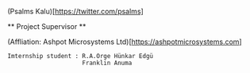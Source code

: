 (Psalms Kalu)[https://twitter.com/psalms]

** Project Supervisor **

(Affliation: Ashpot Microsystems Ltd)[https://ashpotmicrosystems.com]

    Imternship student : R.A.Örge Hünkar Edgü 
                         Franklin Anuma